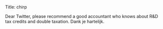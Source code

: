 Title: chirp

Dear Twitter, please recommend a good accountant who knows about R&amp;D tax credits and double taxation. Dank je hartelijk.
